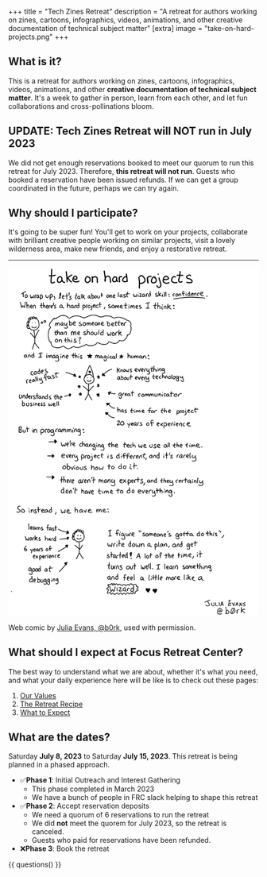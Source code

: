 +++
title = "Tech Zines Retreat"
description = "A retreat for authors working on zines, cartoons, infographics, videos, animations, and other creative documentation of technical subject matter"
[extra]
image = "take-on-hard-projects.png"
+++

## What is it?

This is a retreat for authors working on zines, cartoons, infographics, videos, animations, and other **creative documentation of technical subject matter**. It's a week to gather in person, learn from each other, and let fun collaborations and cross-pollinations bloom.

## UPDATE: Tech Zines Retreat will NOT run in July 2023

We did not get enough reservations booked to meet our quorum to run this retreat for July 2023. Therefore, **this retreat will not run**. Guests who booked a reservation have been issued refunds. If we can get a group coordinated in the future, perhaps we can try again.

## Why should I participate?

It's going to be super fun! You'll get to work on your projects, collaborate with brilliant creative people working on similar projects, visit a lovely wilderness area, make new friends, and enjoy a restorative retreat.

----

<img alt="Take on hard projects" src="take-on-hard-projects.png">

Web comic by [Julia Evans, @b0rk](https://wizardzines.com/comics/take-on-hard-projects/), used with permission.

## What should I expect at Focus Retreat Center?

The best way to understand what we are about, whether it's what you need, and what your daily experience here will be like is to check out these pages:

1. [Our Values](/values/)
1. [The Retreat Recipe](/recipe/)
1. [What to Expect](/what-to-expect/)

## What are the dates?

Saturday **July 8, 2023** to Saturday **July 15, 2023**. This retreat is being planned in a phased approach.

* ✅**Phase 1**: Initial Outreach and Interest Gathering
  * This phase completed in March 2023
  * We have a bunch of people in FRC slack helping to shape this retreat
* ✅**Phase 2**: Accept reservation deposits
  * We need a quorum of 6 reservations to run the retreat
  * We did **not** meet the quorem for July 2023, so the retreat is canceled.
  * Guests who paid for reservations have been refunded.
* ❌**Phase 3**: Book the retreat

{{ questions() }}
